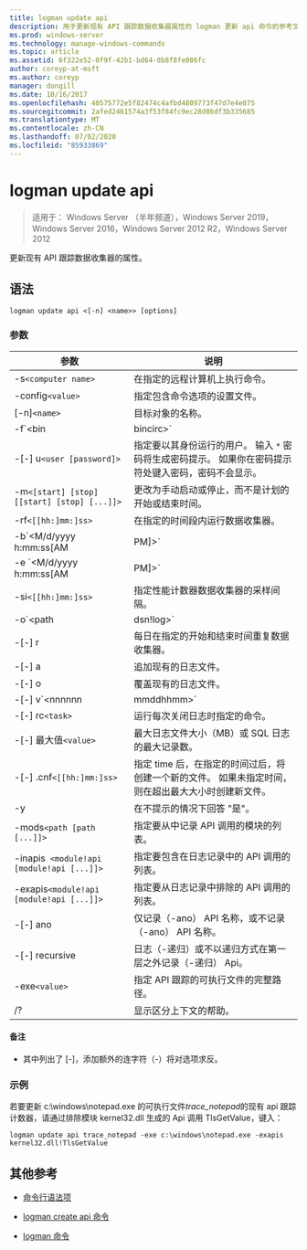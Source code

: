 ```yaml
---
title: logman update api
description: 用于更新现有 API 跟踪数据收集器属性的 logman 更新 api 命令的参考文章。
ms.prod: windows-server
ms.technology: manage-windows-commands
ms.topic: article
ms.assetid: 6f322e52-0f9f-42b1-bd64-8b8f8fe086fc
author: coreyp-at-msft
ms.author: coreyp
manager: dongill
ms.date: 10/16/2017
ms.openlocfilehash: 40575772e5f82474c4afbd4809773f47d7e4e075
ms.sourcegitcommit: 2afed2461574a3f53f84fc9ec28d86df3b335685
ms.translationtype: MT
ms.contentlocale: zh-CN
ms.lasthandoff: 07/02/2020
ms.locfileid: "85933869"
---
```

# <a name="logman-update-api"></a>logman update api

> 适用于： Windows Server （半年频道），Windows Server 2019，Windows Server 2016，Windows Server 2012 R2，Windows Server 2012

更新现有 API 跟踪数据收集器的属性。

## <a name="syntax"></a>语法

```
logman update api <[-n] <name>> [options]
```

### <a name="parameters"></a>参数

| 参数 | 说明 |
| --------- | ----------- |
| -s`<computer name>` | 在指定的远程计算机上执行命令。 |
| -config`<value>` | 指定包含命令选项的设置文件。 |
| [-n]`<name>` | 目标对象的名称。 |
| -f`<bin|bincirc>` | 指定数据收集器的日志格式。 |
| -[-] u`<user [password]>` | 指定要以其身份运行的用户。 输入 `*` 密码将生成密码提示。 如果你在密码提示符处键入密码，密码不会显示。 |
| -m`<[start] [stop] [[start] [stop] [...]]>` | 更改为手动启动或停止，而不是计划的开始或结束时间。 |
| -rf`<[[hh:]mm:]ss>` | 在指定的时间段内运行数据收集器。 |
| -b`<M/d/yyyy h:mm:ss[AM|PM]>` | 开始在指定时间收集数据。 |
| -e `<M/d/yyyy h:mm:ss[AM|PM]>` | 在指定的时间结束数据收集。 |
| -si`<[[hh:]mm:]ss>` | 指定性能计数器数据收集器的采样间隔。 |
| -o`<path|dsn!log>` | 指定 SQL 数据库中的输出日志文件或 DSN 和日志集名称。 |
| -[-] r | 每日在指定的开始和结束时间重复数据收集器。 |
| -[-] a | 追加现有的日志文件。 |
| -[-] o | 覆盖现有的日志文件。 |
| -[-] v`<nnnnnn|mmddhhmm>` | 将文件版本信息附加到日志文件名称的末尾。 |
| -[-] rc`<task>` | 运行每次关闭日志时指定的命令。 |
| -[-] 最大值`<value>` | 最大日志文件大小（MB）或 SQL 日志的最大记录数。 |
| -[-] .cnf`<[[hh:]mm:]ss>` | 指定 time 后，在指定的时间过后，将创建一个新的文件。 如果未指定时间，则在超出最大大小时创建新文件。 |
| -y | 在不提示的情况下回答 "是"。 |
| -mods`<path [path [...]]>` | 指定要从中记录 API 调用的模块的列表。 |
| -inapis` <module!api [module!api [...]]>` | 指定要包含在日志记录中的 API 调用的列表。 |
| -exapis`<module!api [module!api [...]]>` | 指定要从日志记录中排除的 API 调用的列表。 |
| -[-] ano | 仅记录（-ano） API 名称，或不记录（-ano） API 名称。 |
| -[-] recursive | 日志（-递归）或不以递归方式在第一层之外记录（-递归） Api。 |
| -exe`<value>` | 指定 API 跟踪的可执行文件的完整路径。 |
| /? | 显示区分上下文的帮助。 |

#### <a name="remarks"></a>备注

- 其中列出了 [-]，添加额外的连字符（-）将对选项求反。

### <a name="examples"></a>示例

若要更新 c:\windows\notepad.exe 的可执行文件*trace_notepad*的现有 api 跟踪计数器，请通过排除模块 kernel32.dll 生成的 Api 调用 TlsGetValue，键入：

```
logman update api trace_notepad -exe c:\windows\notepad.exe -exapis kernel32.dll!TlsGetValue
```

## <a name="additional-references"></a>其他参考

- [命令行语法项](command-line-syntax-key.md)

- [logman create api 命令](logman-create-api.md)

- [logman 命令](logman.md)
